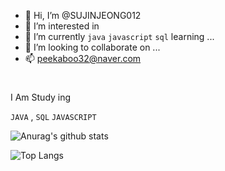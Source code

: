
 - 👋 Hi, I’m @SUJINJEONG012 
 - 👀 I’m interested in 
 - 🌱 I’m currently `java` `javascript` `sql` learning ...
 - 💞️ I’m looking to collaborate on ...
 - 📫 peekaboo32@naver.com
 
#

I Am Study ing

 `JAVA` , `SQL` `JAVASCRIPT`

 
![Anurag's github stats](https://github-readme-stats.vercel.app/api?username=SUJINJEONG012&show_icons=true&theme=tokyonight)

![Top Langs](https://github-readme-stats.vercel.app/api/top-langs/?username=SUJINJEONG012&layout=compact&theme=tokyonight)

